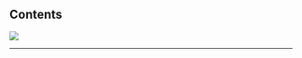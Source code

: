 ## Contents
<img src="https://img.shields.io/badge/java-007396?style=flat-square&logo=java&logoColor=white"/>

---
